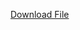 [Download File](https://drive.google.com/file/d/1028Gblmm2tb7nFDA4lZWPwNHPoLaKLLA/view?usp=sharing_eil_se_dm&ts=65fb1e47)
